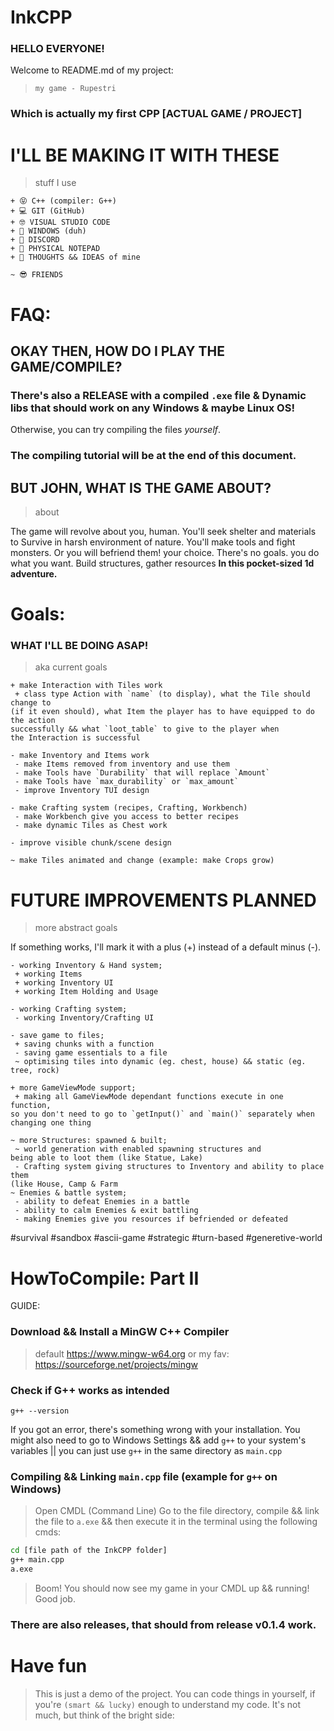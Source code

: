 # InkCPP

### HELLO EVERYONE!
Welcome to README.md of my project:
> `my game - Rupestri`

### Which is actually my first CPP [ACTUAL GAME / PROJECT]

# I'LL BE MAKING IT WITH THESE
 > stuff I use

```
+ 😝 C++ (compiler: G++)
+ 💻 GIT (GitHub)
+ 🤓 VISUAL STUDIO CODE
+ 🙂 WINDOWS (duh)
+ 👾 DISCORD
+ 📝 PHYSICAL NOTEPAD
+ 🧠 THOUGHTS && IDEAS of mine

~ 😎 FRIENDS
```



# FAQ:

## OKAY THEN, HOW DO I PLAY THE GAME/COMPILE?

### There's also a RELEASE with a compiled `.exe` file & Dynamic libs that should work on any Windows & maybe Linux OS!
Otherwise, you can try compiling the files *yourself*.

### The compiling tutorial will be at the end of this document.



## BUT JOHN, WHAT IS THE GAME ABOUT?
 > about

The game will revolve about you, human.
You'll seek shelter and materials to
Survive in harsh environment of nature.
You'll make tools and fight monsters.
Or you will befriend them! your choice.
There's no goals. you do what you want.
Build structures, gather resources
**In this pocket-sized 1d adventure.**

# Goals:

### WHAT I'LL BE DOING ASAP!
 > aka current goals

```
+ make Interaction with Tiles work
 + class type Action with `name` (to display), what the Tile should change to
(if it even should), what Item the player has to have equipped to do the action
successfully && what `loot_table` to give to the player when
the Interaction is successful

- make Inventory and Items work
 - make Items removed from inventory and use them
 - make Tools have `Durability` that will replace `Amount`
 - make Tools have `max_durability` or `max_amount`
 - improve Inventory TUI design

- make Crafting system (recipes, Crafting, Workbench)
 - make Workbench give you access to better recipes
 - make dynamic Tiles as Chest work

- improve visible chunk/scene design

~ make Tiles animated and change (example: make Crops grow)
```



# FUTURE IMPROVEMENTS PLANNED
 > more abstract goals

If something works, I'll mark it with a plus (+) instead of a default minus (-).

```
- working Inventory & Hand system;
 + working Items
 + working Inventory UI
 + working Item Holding and Usage

- working Crafting system;
 - working Inventory/Crafting UI

- save game to files;
 + saving chunks with a function
 - saving game essentials to a file
 ~ optimising tiles into dynamic (eg. chest, house) && static (eg. tree, rock)

+ more GameViewMode support;
 + making all GameViewMode dependant functions execute in one function,
so you don't need to go to `getInput()` and `main()` separately when
changing one thing

~ more Structures: spawned & built;
 ~ world generation with enabled spawning structures and
being able to loot them (like Statue, Lake)
 - Crafting system giving structures to Inventory and ability to place them
(like House, Camp & Farm 
~ Enemies & battle system;
 - ability to defeat Enemies in a battle
 - ability to calm Enemies & exit battling
 - making Enemies give you resources if befriended or defeated
```

 #survival #sandbox #ascii-game
 #strategic #turn-based #generetive-world



# HowToCompile: Part II

GUIDE:

### Download && Install a MinGW C++ Compiler
 > default https://www.mingw-w64.org
 > or my fav: https://sourceforge.net/projects/mingw

### Check if G++ works as intended
```
g++ --version
```
If you got an error, there's something wrong with your installation.
You might also need to go to Windows Settings && add `g++` to your system's variables || you can just use `g++` in the same directory as `main.cpp`

### Compiling && Linking `main.cpp` file (example for `g++` on Windows)
 > Open CMDL (Command Line)
 > Go to the file directory, compile && link the file to `a.exe` && then execute it in the terminal using the following cmds:
```bash
cd [file path of the InkCPP folder]
g++ main.cpp
a.exe
```
 > Boom! You should now see my game in your CMDL up && running! Good job.
### There are also releases, that should from release v0.1.4 work.

# Have fun
 > This is just a demo of the project.
 > You can code things in yourself, if you're `(smart && lucky)` enough to understand my code.
 > It's not much, but think of the bright side:
